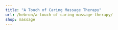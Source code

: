 ```yaml
---
title: "A Touch of Caring Massage Therapy"
url: /hebron/a-touch-of-caring-massage-therapy/
shop: massage
---
```

